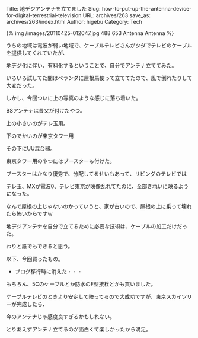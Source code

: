 Title: 地デジアンテナを立てました
Slug: how-to-put-up-the-antenna-device-for-digital-terrestrial-television
URL: archives/263
save_as: archives/263/index.html
Author: higebu
Category: Tech

{% img /images/20110425-012047.jpg 488 653 Antenna Antenna %}

うちの地域は電波が弱い地域で、ケーブルテレビさんがタダでテレビのケーブルを提供してくれていたが、

地デジ化に伴い、有料化するということで、自分でアンテナ立ててみた。

いろいろ試してた間はベランダに屋根馬使って立ててたので、風で倒れたりして大変だった。

しかし、今回ついに上の写真のような感じに落ち着いた。

BSアンテナは昔父が付けたやつ。

上の小さいのがテレ玉用。

下のでかいのが東京タワー用

その下にUU混合器。

東京タワー用のやつにはブースターも付けた。

ブースターはかなり優秀で、分配してるせいもあって、リビングのテレビでは

テレ玉、MXが電波0、テレビ東京が映像乱れてたのに、全部きれいに映るようになった。

なんで屋根の上じゃないのかっていうと、家が古いので、屋根の上に乗って壊れたら怖いからですｗ

地デジアンテナを自分で立てるために必要な技術は、ケーブルの加工だけだった。

わりと誰でもできると思う。

以下、今回買ったもの。

* ブログ移行時に消えた・・・

もちろん、5Cのケーブルとか防水のF型接栓とかも買いました。

ケーブルテレビのときより安定して映ってるので大成功ですが、東京スカイツリーが完成したら、

今のアンテナじゃ感度良すぎるかもしれない。

とりあえずアンテナ立てるのが面白くて楽しかったから満足。
